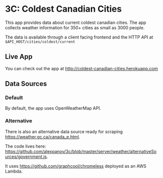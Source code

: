 # 3C: Coldest Canadian Cities

This app provides data about current coldest canadian cities.
The app collects weather information for 350+ cities as small as 3000 people.

The data is available through a client facing frontend and the HTTP API at `$API_HOST/cities/coldest/current`

## Live App
You can check out the app at http://coldest-canadian-cities.herokuapp.com

## Data Sources
### Default
By default, the app uses OpenWeatherMap API.

### Alternative
There is also an alternative data source ready for scraping https://weather.gc.ca/canada_e.html. 

The code lives here: https://github.com/alexpanov/3c/blob/master/server/weather/alternativeSources/government.js.

It uses https://github.com/graphcool/chromeless deployed as an AWS Lambda.

